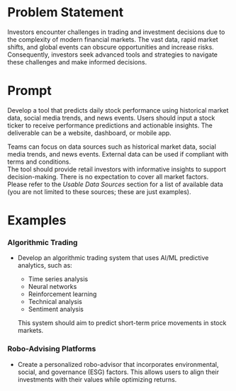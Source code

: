 # Problem Statement
Investors encounter challenges in trading and investment decisions due to the complexity of modern financial markets. The vast data, rapid market shifts, and global events can obscure opportunities and increase risks. Consequently, investors seek advanced tools and strategies to navigate these challenges and make informed decisions.

# Prompt
Develop a tool that predicts daily stock performance using historical market data, social media trends, and news events. Users should input a stock ticker to receive performance predictions and actionable insights. The deliverable can be a website, dashboard, or mobile app.

Teams can focus on data sources such as historical market data, social media trends, and news events. External data can be used if compliant with terms and conditions.  
The tool should provide retail investors with informative insights to support decision-making. There is no expectation to cover all market factors.  
Please refer to the *Usable Data Sources* section for a list of available data (you are not limited to these sources; these are just examples).

# Examples

### Algorithmic Trading
- Develop an algorithmic trading system that uses AI/ML predictive analytics, such as:
  - Time series analysis
  - Neural networks
  - Reinforcement learning
  - Technical analysis
  - Sentiment analysis

  This system should aim to predict short-term price movements in stock markets.

### Robo-Advising Platforms
- Create a personalized robo-advisor that incorporates environmental, social, and governance (ESG) factors. This allows users to align their investments with their values while optimizing returns.

 

